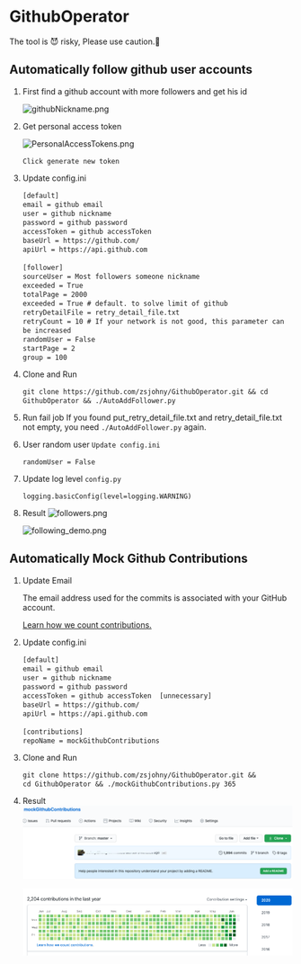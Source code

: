 # GithubOperator
The tool is 😈 risky, Please use caution.👀

##  Automatically follow github user accounts

1. First find a github account with more followers and get his id

    ![githubNickname.png](image/githubNickname.png)

2. Get personal access token

    ![PersonalAccessTokens.png](image/PersonalAccessTokens.png)

    ```
    Click generate new token
    ```
   
3. Update config.ini
    ```
    [default]
    email = github email
    user = github nickname
    password = github password
    accessToken = github accessToken
    baseUrl = https://github.com/
    apiUrl = https://api.github.com
   
    [follower]
    sourceUser = Most followers someone nickname
    exceeded = True 
    totalPage = 2000
    exceeded = True # default. to solve limit of github
    retryDetailFile = retry_detail_file.txt
    retryCount = 10 # If your network is not good, this parameter can be increased
    randomUser = False
    startPage = 2
    group = 100
    ```

4. Clone and Run
    ```
    git clone https://github.com/zsjohny/GithubOperator.git && cd GithubOperator && ./AutoAddFollower.py
    ```
   
5. Run fail job
    If you found put_retry_detail_file.txt and retry_detail_file.txt not 
    empty, you need `./AutoAddFollower.py` again.
    
6. User random user `Update config.ini`
    ```
    randomUser = False
    ```
   
7. Update log level `config.py`
    ```
    logging.basicConfig(level=logging.WARNING)
    ```
    
8. Result
    ![followers.png](image/followers.png)
    
    ![following_demo.png](image/following_demo.png)



## Automatically Mock Github Contributions

1. Update Email

    The email address used for the commits is associated with your GitHub account.

    [Learn how we count contributions.](https://help.github.com/en/github/setting-up-and-managing-your-github-profile/why-are-my-contributions-not-showing-up-on-my-profile)
   
2. Update config.ini
    ```
    [default]
    email = github email
    user = github nickname
    password = github password
    accessToken = github accessToken  [unnecessary]
    baseUrl = https://github.com/
    apiUrl = https://api.github.com
   
    [contributions]
    repoName = mockGithubContributions
    ```
   
3.  Clone and Run
    ```
    git clone https://github.com/zsjohny/GithubOperator.git && 
    cd GithubOperator && ./mockGithubContributions.py 365
    ```
    
4. Result
    ![mockGithubContributionsCommit.png](image/mockGithubContributionsCommit.png)
    
    ![contributions-result.png](image/contributions-result.png)
    
    
